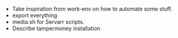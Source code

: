 * Take inspiration from work-env on how to automate some stuff.
* export everything
* media.sh for Servarr scripts.
* Describe tampermoney installation